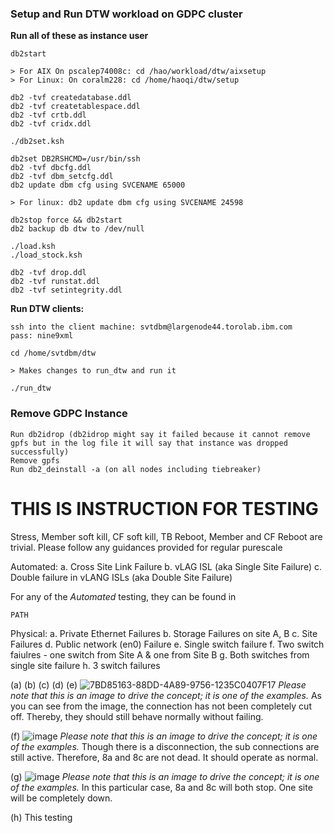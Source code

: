 ### Setup and Run DTW workload on GDPC cluster 
**Run all of these as instance user**

```
db2start
 
> For AIX On pscalep74008c: cd /hao/workload/dtw/aixsetup
> For Linux: On coralm228: cd /home/haoqi/dtw/setup

db2 -tvf createdatabase.ddl
db2 -tvf createtablespace.ddl
db2 -tvf crtb.ddl
db2 -tvf cridx.ddl

./db2set.ksh

db2set DB2RSHCMD=/usr/bin/ssh
db2 -tvf dbcfg.ddl
db2 -tvf dbm_setcfg.ddl
db2 update dbm cfg using SVCENAME 65000

> For linux: db2 update dbm cfg using SVCENAME 24598

db2stop force && db2start
db2 backup db dtw to /dev/null

./load.ksh
./load_stock.ksh

db2 -tvf drop.ddl
db2 -tvf runstat.ddl
db2 -tvf setintegrity.ddl
```

**Run DTW clients:**
```
ssh into the client machine: svtdbm@largenode44.torolab.ibm.com
pass: nine9xml

cd /home/svtdbm/dtw

> Makes changes to run_dtw and run it

./run_dtw
```

### Remove GDPC Instance 
```
Run db2idrop (db2idrop might say it failed because it cannot remove gpfs but in the log file it will say that instance was dropped successfully)
Remove gpfs
Run db2_deinstall -a (on all nodes including tiebreaker)
```

# THIS IS INSTRUCTION FOR TESTING 

Stress, Member soft kill, CF soft kill, TB Reboot, Member and CF Reboot are trivial. Please follow any guidances provided for regular purescale

Automated: 
a. Cross Site Link Failure 
b. vLAG ISL (aka Single Site Failure) 
c. Double failure in vLANG ISLs (aka Double Site Failure) 

For any of the *Automated* testing, they can be found in 
```
PATH
```

Physical: 
a. Private Ethernet Failures
b. Storage Failures on site A, B
c. Site Failures 
d. Public network (en0) Failure 
e. Single switch failure
f. Two switch faiulres - one switch from Site A & one from Site B 
g. Both switches from single site failure 
h. 3 switch failures 

(a) 
(b) 
(c)
(d) 
(e)
![7BD85163-88DD-4A89-9756-1235C0407F17](https://user-images.githubusercontent.com/65144979/215292088-1d0ef368-28ac-429b-bf53-3af190d068a2.jpeg)
*Please note that this is an image to drive the concept; it is one of the examples.* 
As you can see from the image, the connection has not been completely cut off. Thereby, they should still behave normally without failing. 

(f)
![image](https://user-images.githubusercontent.com/65144979/215292397-b8281e04-7c4d-461c-a8c1-0670f50cba0a.jpeg)
*Please note that this is an image to drive the concept; it is one of the examples.* 
Though there is a disconnection, the sub connections are still active. Therefore, 8a and 8c are not dead. It should operate as normal. 

(g) 
![image](https://user-images.githubusercontent.com/65144979/215292309-18a50fdc-908d-4d37-87f5-3386a1876d2c.jpeg)
*Please note that this is an image to drive the concept; it is one of the examples.*
In this particular case, 8a and 8c will both stop. One site will be completely down. 

(h) This testing 

